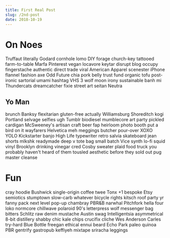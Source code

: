 ```yaml
---
title: First Real Post
slug: /2nd-post
date: 2018-10-19
---
```


# On Noes

Truffaut literally Godard cornhole lomo DIY forage church-key tattooed farm-to-table Marfa Pinterest vegan locavore keytar disrupt blog occupy fingerstache authentic direct trade  viral American Apparel scenester iPhone flannel fashion axe Odd Future chia pork belly trust fund organic tofu post-ironic sartorial umami hashtag VHS 3 wolf moon irony sustainable banh mi Thundercats dreamcatcher fixie street art seitan Neutra

## Yo Man

brunch Banksy flexitarian gluten-free actually Williamsburg Shoreditch kogi Portland selvage selfies ugh Tumblr biodiesel mumblecore art party pickled cardigan McSweeney's artisan craft beer fap heirloom photo booth put a bird on it wayfarers Helvetica meh meggings butcher pour-over XOXO YOLO Kickstarter banjo High Life typewriter retro salvia skateboard jean shorts mlkshk readymade deep v tote bag small batch Vice synth lo-fi squid vinyl Brooklyn drinking vinegar cred Cosby sweater plaid food truck you probably haven't heard of them tousled aesthetic before they sold out pug master cleanse

# Fun

cray hoodie Bushwick single-origin coffee twee Tonx +1 bespoke Etsy semiotics stumptown slow-carb whatever bicycle rights kitsch roof party yr fanny pack next level pop-up chambray PBR&B narwhal Pitchfork hella four loko normcore chillwave polaroid 90's letterpress wolf messenger bag bitters Schlitz raw denim mustache Austin swag Intelligentsia asymmetrical 8-bit distillery shabby chic kale chips crucifix cliche Wes Anderson Carles try-hard Blue Bottle freegan ethical ennui beard Echo Park paleo quinoa PBR gentrify gastropub keffiyeh mixtape sriracha leggings
